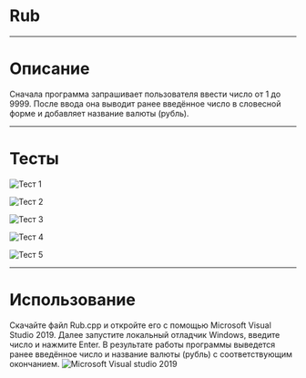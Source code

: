 # Rub
____
# Описание
Сначала программа запрашивает пользователя ввести число от 1 до 9999. После ввода она выводит ранее введённое число в словесной форме и добавляет название валюты (рубль).
____
# Тесты
![Тест 1](https://i.postimg.cc/fTGgQ2sM/Rub1.png)

![Тест 2](https://i.postimg.cc/9QygmdXZ/Rub2.png)

![Тест 3](https://i.postimg.cc/tT4BN83N/Rub3.png)

![Тест 4](https://i.postimg.cc/CKNvDwqK/Rub4.png)

![Тест 5](https://i.postimg.cc/9fV8rDzS/Rub5.png)
____
# Использование
Скачайте файл Rub.cpp и откройте его с помощью Microsoft Visual Studio 2019. Далее запустите локальный отладчик Windows, введите число и нажмите Enter. В результате работы программы выведется ранее введённое число и название валюты (рубль) с соответствующим окончанием.
![Microsoft Visual studio 2019](https://i.postimg.cc/DZpBj55k/Rub6.png)
